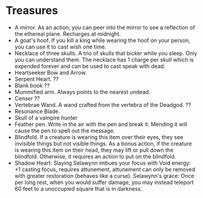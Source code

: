 # Treasures
- A mirror. As an action, you can peer into the mirror to see a reflection of the ethereal plane. Recharges at midnight.
- A goat's hoof. If you kill a king while wearing the hoof on your person, you can use it to cast wish one time.
- Necklace of three skulls. A trio of skulls that bicker while you sleep. Only you can understand them. The necklace has 1 charge per skull which is expended forever and can be used to cast speak with dead.
- Heartseeker Bow and Arrow.
- Serpent Heart. ??
- Blank book ??
- Mummified arm. Always points to the nearest undead. 
- Censer ??
- Vertebrae Wand. A wand crafted from the vertebra of the Deadgod. ??
- Resonance Blade. 
- Skull of a vampire hunter
- Feather pen. Write in the air with the pen and break it. Mending it will cause the pen to spell out the message. 
- Blindfold. If a creature is wearing this item over their eyes, they see invisible things but not visible things. As a bonus action, if the creature is wearing this item on their head, they may lift or pull down the blindfold. Otherwise, it requires an action to put on the blindfold. 
- Shadow Heart: Slaying Selawynn imbues your focus with Void energy: +1 casting focus, requires attunement, attunement can only be removed with greater restoration (behaves like a curse). Selawynn's grace: Once per long rest, when you would suffer damage, you may instead teleport 60 feet to a unoccupied square that is in darkness.